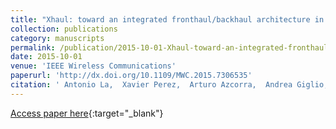 ```yaml
---
title: "Xhaul: toward an integrated fronthaul/backhaul architecture in 5G networks"
collection: publications
category: manuscripts
permalink: /publication/2015-10-01-Xhaul-toward-an-integrated-fronthaulbackhaul-architecture-in-5G-networks
date: 2015-10-01
venue: 'IEEE Wireless Communications'
paperurl: 'http://dx.doi.org/10.1109/MWC.2015.7306535'
citation: ' Antonio La,  Xavier Perez,  Arturo Azcorra,  Andrea Giglio,  Fabio Cavaliere,  Dirk Tiegelbekkers,  Johannes Lessmann,  Thomas Haustein,  Alain Mourad,  Paola Iovanna, &quot;Xhaul: toward an integrated fronthaul/backhaul architecture in 5G networks.&quot; IEEE Wireless Communications, 2015.'
---
```

[Access paper here](http://dx.doi.org/10.1109/MWC.2015.7306535){:target="_blank"}
